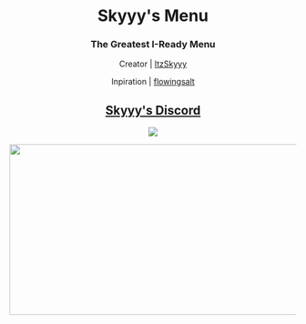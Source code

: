 <h1 align="center">Skyyy's Menu</h1>
<h3 align="center">The Greatest I-Ready Menu</h3>
<p align="center">Creator | <a href="https://github.com/ItzSkyyy/">ItzSkyyy</a>
<p></p>
<p align="center">Inpiration | <a href="https://github.com/flowingsalt">flowingsalt</a>
<h2 align="center"><a href="https://discord.gg/DufFxxucHA">Skyyy's Discord</a></h2>

<p align="center">
        <a href="https://discord.gg/https://discord.gg/DufFxxucHA">
	       <img src="https://img.shields.io/discord/1082512666276401224?label=discord&logo=discord">
        </a>
</p>
<p align="center">
<img width="600" height="300" src="https://res.cloudinary.com/dvuzxoi9v/image/upload/v1678162087/Untitled_gv7yqc.png">
</p>
